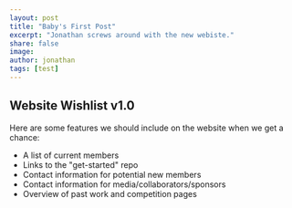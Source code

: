 ```yaml
---
layout: post
title: "Baby's First Post"
excerpt: "Jonathan screws around with the new webiste."
share: false
image:
author: jonathan
tags: [test]
---
```



## Website Wishlist v1.0

Here are some features we should include on the website when we get a chance:

* A list of current members
* Links to the "get-started" repo
* Contact information for potential new members
* Contact information for media/collaborators/sponsors
* Overview of past work and competition pages